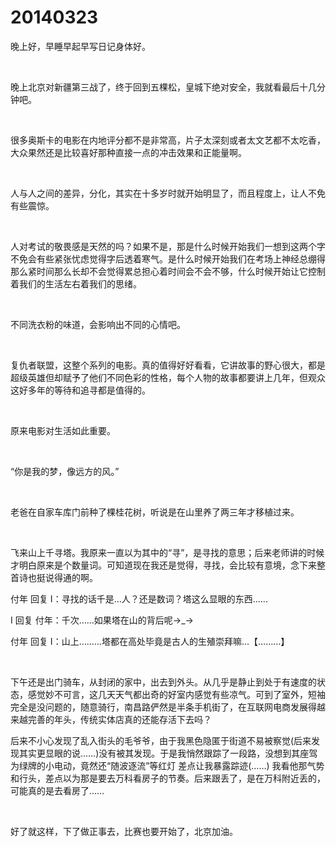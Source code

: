 # 20140323

晚上好，早睡早起早写日记身体好。

<br/>

晚上北京对新疆第三战了，终于回到五棵松，皇城下绝对安全，我就看最后十几分钟吧。

<br/>

很多奥斯卡的电影在内地评分都不是非常高，片子太深刻或者太文艺都不太吃香，大众果然还是比较喜好那种直接一点的冲击效果和正能量啊。

<br/>

人与人之间的差异，分化，其实在十多岁时就开始明显了，而且程度上，让人不免有些震惊。

<br/>

人对考试的敬畏感是天然的吗？如果不是，那是什么时候开始我们一想到这两个字不免会有些紧张忧虑觉得字后透着寒气。是什么时候开始我们在考场上神经总绷得那么紧时间那么长却不会觉得累总担心着时间会不会不够，什么时候开始让它控制着我们的生活左右着我们的思绪。

<br/>

不同洗衣粉的味道，会影响出不同的心情吧。

<br/>

复仇者联盟，这整个系列的电影。真的值得好好看看，它讲故事的野心很大，都是超级英雄但却赋予了他们不同色彩的性格，每个人物的故事都要讲上几年，但观众这好多年的等待和追寻都是值得的。

<br/>

原来电影对生活如此重要。

<br/>

“你是我的梦，像远方的风。”

<br/>

老爸在自家车库门前种了棵桂花树，听说是在山里养了两三年才移植过来。

<br/>

飞来山上千寻塔。我原来一直以为其中的“寻”，是寻找的意思；后来老师讲的时候才明白原来是个数量词。可知道现在我还是觉得，寻找，会比较有意境，念下来整首诗也挺说得通的啊。

付年 回复 I：寻找的话千是…人？还是数词？塔这么显眼的东西…...

I 回复 付年：千次……如果塔在山的背后呢→_→

付年 回复 I：山上………塔都在高处毕竟是古人的生殖崇拜嘛…【………】

<br/>

下午还是出门骑车，从封闭的家中，出去到外头。从几乎是静止到处于有速度的状态，感觉妙不可言，这几天天气都出奇的好室内感觉有些凉气。可到了室外，短袖完全是没问题的，随意骑行，南昌路俨然是半条手机街了，在互联网电商发展得越来越完善的年头，传统实体店真的还能存活下去吗？

后来不小心发现了乱入街头的毛爷爷，由于我黑色隐匿于街道不易被察觉(后来发现其实更显眼的说……)没有被其发现。于是我悄然跟踪了一段路，没想到其座驾为绿牌的小电动，竟然还“随波逐流”等红灯 差点让我暴露踪迹(……) 我看他那气势和行头，差点以为那是要去万科看房子的节奏。后来跟丢了，是在万科附近丢的，可能真的是去看房了……

<br/>

好了就这样，下了做正事去，比赛也要开始了，北京加油。